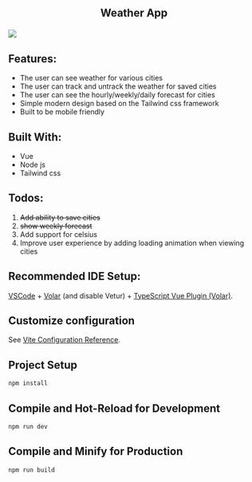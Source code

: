 ## <p align="center">Weather App</p>

[![](screenshot/loc-weather-1.PNG)](https://localweatherwatch.netlify.app/)

## Features:
* The user can see weather for various cities
* The user can track and untrack the weather for saved cities
* The user can see the hourly/weekly/daily forecast for cities
* Simple modern design based on the Tailwind css framework
* Built to be mobile friendly

## Built With:
* Vue
* Node js
* Tailwind css

## Todos:
1. ~~Add ability to save cities~~
2. ~~show weekly forecast~~
3. Add support for celsius
4. Improve user experience by adding loading animation when viewing cities

## Recommended IDE Setup:
[VSCode](https://code.visualstudio.com/) + [Volar](https://marketplace.visualstudio.com/items?itemName=Vue.volar) (and disable Vetur) + [TypeScript Vue Plugin (Volar)](https://marketplace.visualstudio.com/items?itemName=Vue.vscode-typescript-vue-plugin).

## Customize configuration

See [Vite Configuration Reference](https://vitejs.dev/config/).

## Project Setup

```sh
npm install
```

## Compile and Hot-Reload for Development

```sh
npm run dev
```

## Compile and Minify for Production

```sh
npm run build
```

